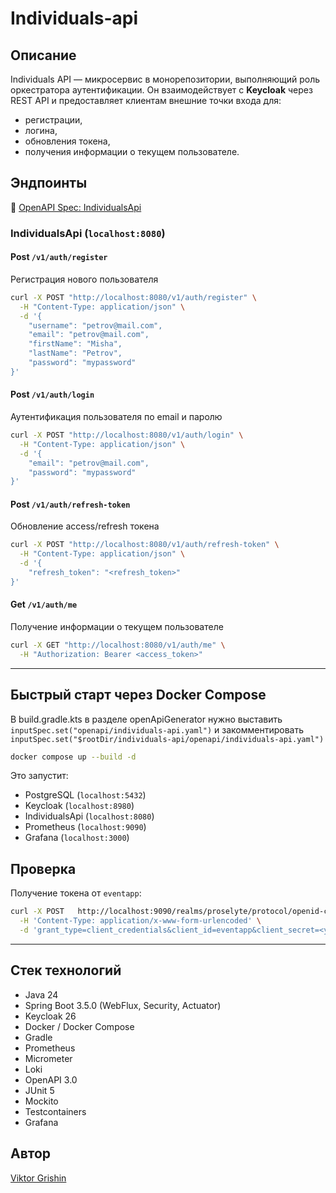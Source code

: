 # Individuals-api

## Описание

Individuals API — микросервис в монорепозитории, выполняющий роль оркестратора аутентификации.
Он взаимодействует с **Keycloak** через REST API и предоставляет клиентам внешние точки входа для:

- регистрации,
- логина,
- обновления токена,
- получения информации о текущем пользователе.


## Эндпоинты

🔗 [OpenAPI Spec: IndividualsApi](openapi/individuals-api.yaml)  

### IndividualsApi (`localhost:8080`)

#### Post `/v1/auth/register`
Регистрация нового пользователя

```bash
curl -X POST "http://localhost:8080/v1/auth/register" \
  -H "Content-Type: application/json" \
  -d '{
    "username": "petrov@mail.com",
    "email": "petrov@mail.com",
    "firstName": "Misha",
    "lastName": "Petrov",
    "password": "mypassword"
}'
```

#### Post `/v1/auth/login`
Аутентификация пользователя по email и паролю

```bash
curl -X POST "http://localhost:8080/v1/auth/login" \
  -H "Content-Type: application/json" \
  -d '{
    "email": "petrov@mail.com",
    "password": "mypassword"
}'
```

#### Post `/v1/auth/refresh-token`
Обновление access/refresh токена

```bash
curl -X POST "http://localhost:8080/v1/auth/refresh-token" \
  -H "Content-Type: application/json" \
  -d '{
    "refresh_token": "<refresh_token>"
}'
```

#### Get `/v1/auth/me`
Получение информации о текущем пользователе

```bash
curl -X GET "http://localhost:8080/v1/auth/me" \
  -H "Authorization: Bearer <access_token>"
```

---

## Быстрый старт через Docker Compose
В build.gradle.kts в разделе openApiGenerator нужно выставить `inputSpec.set("openapi/individuals-api.yaml")` и 
закомментировать `inputSpec.set("$rootDir/individuals-api/openapi/individuals-api.yaml")`
```bash
docker compose up --build -d
```

Это запустит:
- PostgreSQL (`localhost:5432`)
- Keycloak (`localhost:8980`)
- IndividualsApi (`localhost:8080`)
- Prometheus (`localhost:9090`)
- Grafana (`localhost:3000`)

## Проверка

Получение токена от `eventapp`:
```bash
curl -X POST   http://localhost:9090/realms/proselyte/protocol/openid-connect/token \
  -H 'Content-Type: application/x-www-form-urlencoded' \
  -d 'grant_type=client_credentials&client_id=eventapp&client_secret=<your-secret>'
```

---

## Стек технологий
- Java 24
- Spring Boot 3.5.0 (WebFlux, Security, Actuator)
- Keycloak 26
- Docker / Docker Compose
- Gradle
- Prometheus
- Micrometer
- Loki
- OpenAPI 3.0
- JUnit 5
- Mockito
- Testcontainers
- Grafana

## Автор
[Viktor Grishin](https://github.com/xocer)
